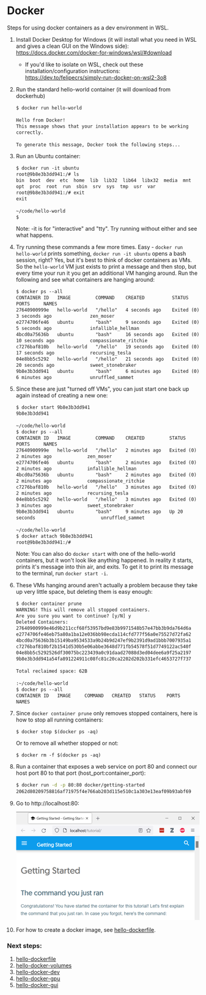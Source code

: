 # Docker

Steps for using docker containers as a dev environment in WSL.

1. Install Docker Desktop for Windows (it will install what you need in WSL and gives a clean GUI on the Windows side): https://docs.docker.com/docker-for-windows/wsl/#download
    - If you'd like to isolate on WSL, check out these installation/configuration instructions: https://dev.to/felipecrs/simply-run-docker-on-wsl2-3o8

2. Run the standard hello-world container (it will download from dockerhub)
    ```
    $ docker run hello-world

    Hello from Docker!
    This message shows that your installation appears to be working correctly.

    To generate this message, Docker took the following steps...
    ```

3. Run an Ubuntu container:
    ```
    $ docker run -it ubuntu
    root@9b8e3b3dd941:/# ls
    bin  boot  dev  etc  home  lib  lib32  lib64  libx32  media  mnt  opt  proc  root  run  sbin  srv  sys  tmp  usr  var
    root@9b8e3b3dd941:/# exit
    exit

    ~/code/hello-world
    $
    ```
    Note: -it is for "interactive" and "tty". Try running without either and see what happens.

4. Try running these commands a few more times. Easy - `docker run hello-world` prints something, `docker run -it ubuntu` opens a bash session, right? Yes, but it's best to think of docker containers as VMs. So the `hello-world` VM just exists to print a message and then stop, but every time your run it you get an additional VM hanging around. Run the following and see what containers are hanging around:
    ```
    $ docker ps --all
    CONTAINER ID   IMAGE         COMMAND    CREATED          STATUS                      PORTS     NAMES
    27640900999e   hello-world   "/hello"   4 seconds ago    Exited (0) 3 seconds ago              zen_moser
    e2774706fe46   ubuntu        "bash"     9 seconds ago    Exited (0) 5 seconds ago              infallible_hellman
    4bcd0a75636b   ubuntu        "bash"     16 seconds ago   Exited (0) 10 seconds ago             compassionate_ritchie
    c7276baf810b   hello-world   "/hello"   19 seconds ago   Exited (0) 17 seconds ago             recursing_tesla
    04e8bb5c5292   hello-world   "/hello"   21 seconds ago   Exited (0) 20 seconds ago             sweet_stonebraker
    9b8e3b3dd941   ubuntu        "bash"     6 minutes ago    Exited (0) 6 minutes ago              unruffled_sammet
    ```

5. Since these are just "turned off VMs", you can just start one back up again instead of creating a new one:
    ```
    $ docker start 9b8e3b3dd941
    9b8e3b3dd941

    ~/code/hello-world
    $ docker ps --all
    CONTAINER ID   IMAGE         COMMAND    CREATED         STATUS                     PORTS     NAMES
    27640900999e   hello-world   "/hello"   2 minutes ago   Exited (0) 2 minutes ago             zen_moser
    e2774706fe46   ubuntu        "bash"     2 minutes ago   Exited (0) 2 minutes ago             infallible_hellman
    4bcd0a75636b   ubuntu        "bash"     2 minutes ago   Exited (0) 2 minutes ago             compassionate_ritchie
    c7276baf810b   hello-world   "/hello"   3 minutes ago   Exited (0) 2 minutes ago             recursing_tesla
    04e8bb5c5292   hello-world   "/hello"   3 minutes ago   Exited (0) 3 minutes ago             sweet_stonebraker
    9b8e3b3dd941   ubuntu        "bash"     9 minutes ago   Up 20 seconds                        unruffled_sammet

    ~/code/hello-world
    $ docker attach 9b8e3b3dd941
    root@9b8e3b3dd941:/#
    ```
    Note: You can also do `docker start` with one of the hello-world containers, but it won't look like anything happened. In reality it starts, prints it's message into thin air, and exits. To get it to print its message to the terminal, run `docker start -i`.

6. These VMs hanging around aren't actually a problem because they take up very little space, but deleting them is easy enough:
    ```
    $ docker container prune
    WARNING! This will remove all stopped containers.
    Are you sure you want to continue? [y/N] y
    Deleted Containers:
    27640900999e46d9b211ccf68f53957bd9e83b9971548b57e47bb3b9da764d6a
    e2774706fe46eb75a80a1ba12e036bb98ecda114cfd777f56a0e75527d72fa62
    4bcd0a75636b3b15149ba9534533a9b24b9d247ef9b2391d9ad1bbb7007935a1
    c7276baf810bf2b1541d530b5e06abbe3648d771fb54578f51d7749122ac540f
    04e8bb5c5292526df30075bc223439a0c91daad27088d3ed04dee6a9f25a2197
    9b8e3b3dd941a54fa891224911c08fc81c20ca2202d202b331efc4653727f737

    Total reclaimed space: 62B

    :~/code/hello-world
    $ docker ps --all
    CONTAINER ID   IMAGE     COMMAND   CREATED   STATUS    PORTS     NAMES
    ```

7. Since `docker container prune` only removes stopped containers, here is how to stop all running containers:
    ```
    $ docker stop $(docker ps -aq)
    ```
    Or to remove all whether stopped or not:
    ```
    $ docker rm -f $(docker ps -aq)
    ```

8. Run a container that exposes a web service on port 80 and connect our host port 80 to that port (host_port:container_port):
    ```bash
    $ docker run -d -p 80:80 docker/getting-started
    2062d80209758816af71975f4e766ab203d115e510c1a303e13eaf09b93abf69
    ```

9. Go to http://localhost:80:

    ![](2022-04-23-16-16-30.png)

10. For how to create a docker image, see [hello-dockerfile](hello-dockerfile/README.md).

### Next steps:
1. [hello-dockerfile](hello-docker/hello-dockerfile/README.md)  
2. [hello-docker-volumes](hello-docker/hello-docker-volumes/README.md)  
3. [hello-docker-dev](hello-docker/hello-docker-dev/README.md)  
4. [hello-docker-gpu](hello-docker/hello-docker-gpu/README.md)  
5. [hello-docker-gui](hello-docker/hello-docker-gui/README.md) 